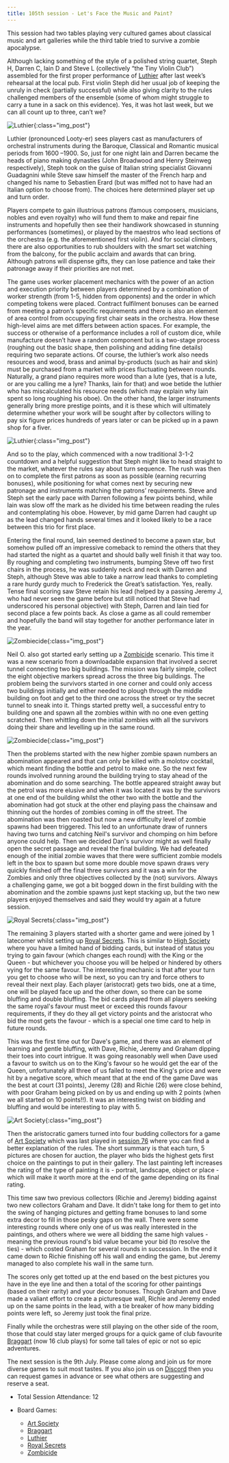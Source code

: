 ```yaml
---
title: 105th session - Let's Face the Music and Paint?
---
```


This session had two tables playing very cultured games about classical music and art galleries while the third table tried to survive a zombie apocalypse.

Although lacking something of the style of a polished string quartet, Steph H, Darren C, Iain D and Steve L (collectively “the Tiny Violin Club”) assembled for the first proper performance of [Luthier][Lu] after last week’s rehearsal at the local pub. First violin Steph did her usual job of keeping the unruly in check (partially successful) while also giving clarity to the rules challenged members of the ensemble (some of whom might struggle to carry a tune in a sack on this evidence).  Yes, it was hot last week, but we can all count up to three, can’t we? 

![Luthier](/images/posts/2025_06_25/Luthier01.jpg "Luthier"){:class="img_post"}

Luthier (pronounced Looty-er) sees players cast as manufacturers of orchestral instruments during the Baroque, Classical and Romantic musical periods from 1600 –1900. So, just for one night Iain and Darren became the heads of piano making dynasties (John Broadwood and Henry Steinweg respectively), Steph took on the guise of Italian string specialist Giovanni Guadagnini while Steve saw himself the master of the French harp and changed his name to Sebastien Erard (but was miffed not to have had an Italian option to choose from).  The choices here determined player set up and turn order. 

Players compete to gain illustrious patrons (famous composers, musicians, nobles and even royalty) who will fund them to make and repair fine instruments and hopefully then see their handiwork showcased in stunning performances (sometimes), or played by the maestros who lead sections of the orchestra (e.g. the aforementioned first violin).  And for social climbers, there are also opportunities to rub shoulders with the smart set watching from the balcony, for the public acclaim and awards that can bring. Although patrons will dispense gifts, they can lose patience and take their patronage away if their priorities are not met. 

The game uses worker placement mechanics with the power of an action and execution priority between players determined by a combination of worker strength (from 1-5, hidden from opponents) and the order in which competing tokens were placed. Contract fulfilment bonuses can be earned from meeting a patron’s specific requirements and there is also an element of area control from occupying first chair seats in the orchestra. How these high-level aims are met differs between action spaces. For example, the success or otherwise of a performance includes a roll of custom dice, while manufacture doesn’t have a random component but is a two-stage process (roughing out the basic shape, then polishing and adding fine details) requiring two separate actions. Of course, the luthier’s work also needs resources and wood, brass and animal by-products (such as hair and skin) must be purchased from a market with prices fluctuating between rounds. Naturally, a grand piano requires more wood than a lute (yes, that is a lute, or are you calling me a lyre?  Thanks, Iain for that) and woe betide the luthier who has miscalculated his resource needs (which may explain why Iain spent so long roughing his oboe). On the other hand, the larger instruments generally bring more prestige points, and it is these which will ultimately determine whether your work will be sought after by collectors willing to pay six figure prices hundreds of years later or can be picked up in a pawn shop for a fiver.  

![Luthier](/images/posts/2025_06_25/Luthier02.jpg "Luthier"){:class="img_post"}

And so to the play, which commenced with a now traditional 3-1-2 countdown and a helpful suggestion that Steph might like to head straight to the market, whatever the rules say about turn sequence. The rush was then on to complete the first patrons as soon as possible (earning recurring bonuses), while positioning for what comes next by securing new patronage and instruments matching the patrons’ requirements.  Steve and Steph set the early pace with Darren following a few points behind, while Iain was slow off the mark as he divided his time between reading the rules and contemplating his oboe. However, by mid game Darren had caught up as the lead changed hands several times and it looked likely to be a race between this trio for first place.    

Entering the final round, Iain seemed destined to become a pawn star, but somehow pulled off an impressive comeback to remind the others that they had started the night as a quartet and should bally well finish it that way too.  By roughing and completing two instruments, bumping Steve off two first chairs in the process, he was suddenly neck and neck with Darren and Steph, although Steve was able to take a narrow lead thanks to completing a rare hurdy gurdy much to Frederick the Great’s satisfaction. Yes, really. Tense final scoring saw Steve retain his lead (helped by a passing Jeremy J, who had never seen the game before but still noticed that Steve had underscored his personal objective) with Steph, Darren and Iain tied for second place a few points back.  As close a game as all could remember and hopefully the band will stay together for another performance later in the year.

![Zombiecide](/images/posts/2025_06_25/Zombiecide01.jpg "Zombiecide"){:class="img_post"}

Neil O. also got started early setting up a [Zombicide][Zom] scenario. This time it was a new scenario from a downloadable expansion that involved a secret tunnel connecting two big buildings. The mission was fairly simple, collect the eight objective markers spread across the three big buildings. The problem being the survivors started in one corner and could only access two buildings initially and either needed to plough through the middle building on foot and get to the third one across the street or try the secret tunnel to sneak into it. Things started pretty well, a successful entry to building one and spawn all the zombies within with no one even getting scratched. Then whittling down the initial zombies with all the survivors doing their share and levelling up in the same round. 

![Zombiecide](/images/posts/2025_06_25/Zombiecide02.jpg "Zombiecide"){:class="img_post"}

Then the problems started with the new higher zombie spawn numbers an abomination appeared and that can only be killed with a molotov cocktail, which meant finding the bottle and petrol to make one. So the next few rounds involved running around the building trying to stay ahead of the abomination and do some searching. The bottle appeared straight away but the petrol was more elusive and when it was located it was by the survivors at one end of the building whilst the other two with the bottle and the abomination had got stuck at the other end playing pass the chainsaw and thinning out the hordes of zombies coming in off the street. The abomination was then roasted but now a new difficulty level of zombie spawns had been triggered. This led to an unfortunate draw of runners having two turns and catching Neil's survivor and chomping on him before anyone could help. Then we decided Dan's survivor might as well finally open the secret passage and reveal the final building. We had defeated enough of the initial zombie waves that there were sufficient zombie models left in the box to spawn but some more double move spawn draws very quickly finished off the final three survivors and it was a win for the Zombies and only three objectives collected by the (not) survivors. Always a challenging game, we got a bit bogged down in the first building with the abomination and the zombie spawns just kept stacking up, but the two new players enjoyed themselves and said they would try again at a future session.

![Royal Secrets](/images/posts/2025_06_25/RoyalSecrets01.jpg "Royal Secrets"){:class="img_post"}

The remaining 3 players started with a shorter game and were joined by 1 latecomer whilst setting up [Royal Secrets][RS]. This is similar to [High Society][HS] where you have a limited hand of bidding cards, but instead of status you trying to gain favour (which changes each round) with the King or the Queen - but whichever you choose you will be helped or hindered by others vying for the same favour. The interesting mechanic is that after your turn you get to choose who will be next, so you can try and force others to reveal their next play. Each player (aristocrat) gets two bids, one at a time, one will be played face up and the other down, so there can be some bluffing and double bluffing. The bid cards played from all players seeking the same royal's favour must meet or exceed this rounds favour requirements, if they do they all get victory points and the aristocrat who bid the most gets the favour - which is a special one time card to help in future rounds.

This was the first time out for Dave's game, and there was an element of learning and gentle bluffing, with Dave, Richie, Jeremy and Graham dipping their toes into court intrigue. It was going reasonably well when Dave used a favour to switch us on to the King's favour so he would get the ear of the Queen, unfortunately all three of us failed to meet the King's price and were hit by a negative score, which meant that at the end of the game Dave was the best at court (31 points), Jeremy (28) and Richie (26) were close behind, with poor Graham being picked on by us and ending up with 2 points (when we all started on 10 points!!). It was an interesting twist on bidding and bluffing and would be interesting to play with 5.

![Art Society](/images/posts/2025_06_25/ArtSociety01.jpg "Art Society"){:class="img_post"}

Then the aristocratic gamers turned into four budding collectors for a game of [Art Society][AS] which was last played in [session 76][76] where you can find a better explanation of the rules. The short summary is that each turn, 5 pictures are chosen for auction, the player who bids the highest gets first choice on the paintings to put in their gallery. The last painting left increases the rating of the type of painting it is - portrait, landscape, object or place - which will make it worth more at the end of the game depending on its final rating. 

This time saw two previous collectors (Richie and Jeremy) bidding against two new collectors Graham and Dave. It didn't take long for them to get into the swing of hanging pictures and getting frame bonuses to land some extra decor to fill in those pesky gaps on the wall. There were some interesting rounds where only one of us was really interested in the paintings, and others where we were all bidding the same high values - meaning the previous round's bid value became your bid (to resolve the ties) - which costed Graham for several rounds in succession. In the end it came down to Richie finishing off his wall and ending the game, but Jeremy managed to also complete his wall in the same turn.

The scores only get totted up at the end based on the best pictures you have in the eye line and then a total of the scoring for other paintings (based on their rarity) and your decor bonuses. Though Graham and Dave made a valiant effort to create a picturesque wall, Richie and Jeremy ended up on the same points in the lead, with a tie breaker of how many bidding points were left, so Jeremy just took the final prize.

Finally while the orchestras were still playing on the other side of the room, those that could stay later merged groups for a quick game of club favourite [Braggart][Brag] (now 16 club plays) for some tall tales of epic or not so epic adventures.

The next session is the 9th July. Please come along and join us for more diverse games to suit most tastes. If you also join us on [Discord][Contact] then you can request games in advance or see what others are suggesting and reserve a seat. 

* Total Session Attendance: 12
* Board Games:

    * [Art Society][AS]
    * [Braggart][Brag]
    * [Luthier][Lu]
    * [Royal Secrets][RS]
    * [Zombicide][Zom]

[2]: /2019/09/25/second-session.html
[76]: /2024/04/17/seventysixth-session.html

[HS]: {{site.data.BoardGameLinks.HighSociety.Link}}
[AS]: {{site.data.BoardGameLinks.ArtSociety.Link}}
[Brag]: {{site.data.BoardGameLinks.Braggart.Link}}
[Lu]: {{site.data.BoardGameLinks.Luthier.Link}}
[RS]: {{site.data.BoardGameLinks.RoyalSecrets.Link}}
[Zom]: {{site.data.BoardGameLinks.Zombicide.Link}}

[Contact]: /Contact.html
